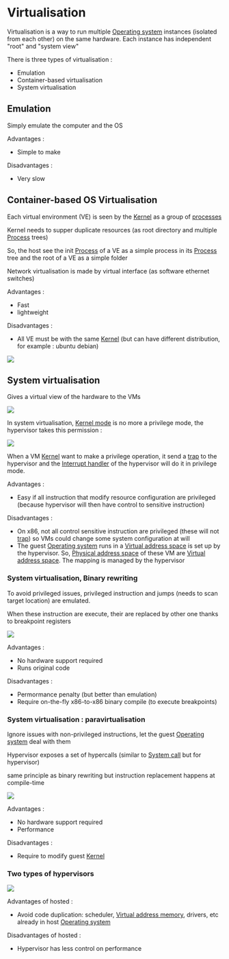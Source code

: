# Virtualisation

Virtualisation is a way to run multiple [Operating system](../Operating%20system.md) instances (isolated from each other) on the same hardware. Each instance has independent "root" and "system view"

There is three types of virtualisation :

- Emulation
- Container-based virtualisation
- System virtualisation

## Emulation

Simply emulate the computer and the OS

Advantages :
- Simple to make

Disadvantages :
- Very slow

## Container-based OS Virtualisation

Each virtual environment (VE) is seen by the [Kernel](../Kernel.md) as a group of [processes](../Process.md)

Kernel needs to supper duplicate resources (as root directory and multiple [Process](../Process.md) trees)

So, the host see the init [Process](../Process.md) of a VE as a simple process in its [Process](../Process.md) tree and the root of a VE as a simple folder

Network virtualisation is made by virtual interface (as software ethernet switches)

Advantages :
- Fast
- lightweight

Disadvantages :
- All VE must be with the same [Kernel](../Kernel.md) (but can have different distribution, for example : ubuntu debian)

![](attachments/Pasted%20image%2020230612210346.png)

## System virtualisation

Gives a virtual view of the hardware to the VMs

![](attachments/Pasted%20image%2020230612210448.png)

In system virtualisation, [Kernel mode](Kernel%20mode.md) is no more a privilege mode, the hypervisor takes this permission :

![](attachments/Pasted%20image%2020230612210747.png)

When a VM [Kernel](../Kernel.md) want to make a privilege operation, it send a [trap](../Interrupt.md) to the hypervisor and the [Interrupt handler](../Interrupt%20handler.md) of the hypervisor will do it in privilege mode.

Advantages :
- Easy if all instruction that modify resource configuration are privileged (because hypervisor will then have control to sensitive instruction)

Disadvantages :
- On x86, not all control sensitive instruction are privileged (these will not [trap](../Interrupt.md)) so VMs could change some system configuration at will
- The guest [Operating system](../Operating%20system.md) runs in a [Virtual address space](../Virtual%20address%20space.md) is set up by the hypervisor. So, [Physical address space](../Physical%20address%20space.md)  of these VM are [Virtual address space](../Virtual%20address%20space.md). The mapping is managed by  the hypervisor

### System virtualisation, Binary rewriting

To avoid privileged issues, privileged instruction and jumps (needs to scan target location) are emulated.

When these instruction are execute, their are replaced by other one thanks to breakpoint registers

![](attachments/Pasted%20image%2020230612214455.png)

Advantages :
- No hardware support required
- Runs original code

Disadvantages :
- Permormance penalty (but better than emulation)
- Require on-the-fly x86-to-x86 binary compile (to execute breakpoints)

### System virtualisation : paravirtualisation

Ignore issues with non-privileged instructions, let the guest [Operating system](../Operating%20system.md) deal with them

Hypervisor exposes a set of hypercalls (similar to [System call](../System%20call.md) but for hypervisor)

same principle as binary rewriting but instruction replacement happens at compile-time

![](attachments/Pasted%20image%2020230612215244.png)

Advantages :
- No hardware support required
- Performance

Disadvantages :
- Require to modify guest [Kernel](../Kernel.md)

### Two types of hypervisors

![](attachments/Pasted%20image%2020230612215751.png)

Advantages of hosted :
- Avoid code duplication: scheduler, [Virtual address memory](../Virtual%20address%20space.md), drivers, etc already in host [Operating system](../Operating%20system.md)

Disadvantages of hosted :
- Hypervisor has less control on performance